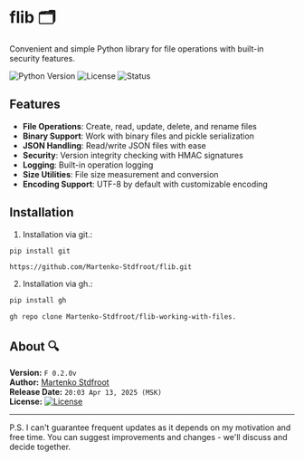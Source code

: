 # flib 🗂️

Convenient and simple Python library for file operations with built-in security features.

![Python Version](https://img.shields.io/badge/python-3.7%2B-blue)
![License](https://img.shields.io/badge/license-Custom-green)
![Status](https://img.shields.io/badge/status-active-brightgreen)

## Features

- **File Operations**: Create, read, update, delete, and rename files
- **Binary Support**: Work with binary files and pickle serialization
- **JSON Handling**: Read/write JSON files with ease
- **Security**: Version integrity checking with HMAC signatures
- **Logging**: Built-in operation logging
- **Size Utilities**: File size measurement and conversion
- **Encoding Support**: UTF-8 by default with customizable encoding

## Installation

1. Installation via git.:
```bash
pip install git
```

```
https://github.com/Martenko-Stdfroot/flib.git
```
2. Installation via gh.:
```bash
pip install gh
```

```bash
gh repo clone Martenko-Stdfroot/flib-working-with-files.
````

## About 🔍

**Version:** `F 0.2.0v`  
**Author:** [Martenko Stdfroot](https://github.com/Martenko-Stdfroot)  
**Release Date:** `20:03 Apr 13, 2025 (MSK)`  
**License:** [![License](https://img.shields.io/badge/License-Custom-blue)](LICENSE)  

---

P.S. I can't guarantee frequent updates as it depends on my motivation and free time. You can suggest improvements and changes - we'll discuss and decide together.
